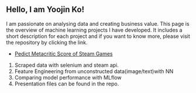 ## Hello, I am Yoojin Ko!
I am passionate on analysing data and creating business value. This page is the overview of machine learning projects I have developed. It includes a short description for each project and if you want to know more, please visit the repository by clicking the link.

- [Pedict Metacritic Score of Steam Games](https://github.com/thisisyoojin/)</br>
1. Scraped data with selenium and steam api.
2. Feature Engineering from unconstructed data(image/text)with NN
3. Comparing model performance with MLflow
4. Presentation files can be found in the repo.
